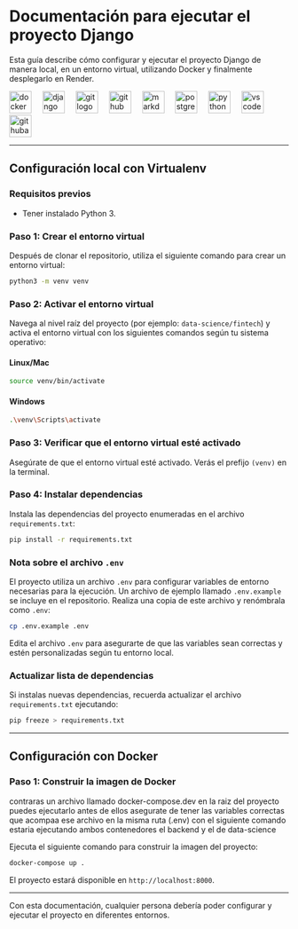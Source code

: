 # Documentación para ejecutar el proyecto Django

Esta guía describe cómo configurar y ejecutar el proyecto Django de manera local, en un entorno virtual, utilizando Docker y finalmente desplegarlo en Render.

<div align="left">
  <img src="https://skillicons.dev/icons?i=docker" height="40" alt="docker logo"  />
  <img width="12" />
  <img src="https://skillicons.dev/icons?i=django" height="40" alt="django logo"  />
  <img width="12" />
  <img src="https://skillicons.dev/icons?i=git" height="40" alt="git logo"  />
  <img width="12" />
  <img src="https://skillicons.dev/icons?i=github" height="40" alt="github logo"  />
  <img width="12" />
  <img src="https://skillicons.dev/icons?i=md" height="40" alt="markdown logo"  />
  <img width="12" />
  <img src="https://skillicons.dev/icons?i=postgres" height="40" alt="postgresql logo"  />
  <img width="12" />
  <img src="https://skillicons.dev/icons?i=py" height="40" alt="python logo"  />
  <img width="12" />
  <img src="https://skillicons.dev/icons?i=vscode" height="40" alt="vscode logo"  />
  <img width="12" />
  <img src="https://skillicons.dev/icons?i=githubactions" height="40" alt="githubactions logo"  />
</div>

---

## Configuración local con Virtualenv

### Requisitos previos

- Tener instalado Python 3.

### Paso 1: Crear el entorno virtual

Después de clonar el repositorio, utiliza el siguiente comando para crear un entorno virtual:

```bash
python3 -m venv venv
```

### Paso 2: Activar el entorno virtual

Navega al nivel raíz del proyecto (por ejemplo: `data-science/fintech`) y activa el entorno virtual con los siguientes comandos según tu sistema operativo:

#### Linux/Mac

```bash
source venv/bin/activate
```

#### Windows

```bash
.\venv\Scripts\activate
```

### Paso 3: Verificar que el entorno virtual esté activado

Asegúrate de que el entorno virtual esté activado. Verás el prefijo `(venv)` en la terminal.

### Paso 4: Instalar dependencias

Instala las dependencias del proyecto enumeradas en el archivo `requirements.txt`:

```bash
pip install -r requirements.txt
```

### Nota sobre el archivo `.env`

El proyecto utiliza un archivo `.env` para configurar variables de entorno necesarias para la ejecución. Un archivo de ejemplo llamado `.env.example` se incluye en el repositorio. Realiza una copia de este archivo y renómbrala como `.env`:

```bash
cp .env.example .env
```

Edita el archivo `.env` para asegurarte de que las variables sean correctas y estén personalizadas según tu entorno local.

### Actualizar lista de dependencias

Si instalas nuevas dependencias, recuerda actualizar el archivo `requirements.txt` ejecutando:

```bash
pip freeze > requirements.txt
```

---

## Configuración con Docker

### Paso 1: Construir la imagen de Docker

contraras un archivo llamado docker-compose.dev en la raiz del proyecto puedes ejecutarlo antes de ellos asegurate de tener las variables correctas que acompaa ese archivo en la misma ruta (.env)
con el siguiente comando estaria ejecutando ambos contenedores el backend y el de data-science

Ejecuta el siguiente comando para construir la imagen del proyecto:

```bash
docker-compose up .
```

El proyecto estará disponible en `http://localhost:8000`.

---

Con esta documentación, cualquier persona debería poder configurar y ejecutar el proyecto en diferentes entornos.
